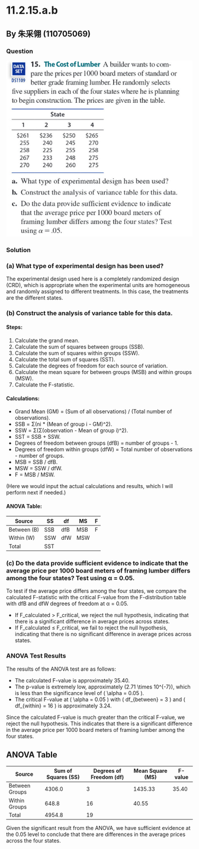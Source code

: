 # 11.2.15.a.b

## By 朱采翎 (110705069)

### Question
![image](https://github.com/HWTeng-Course/202402-Statistics/blob/main/ECE52030-3666-4B14-BF18-7C5F08E41914.jpg)

### Solution

### (a) What type of experimental design has been used?

The experimental design used here is a completely randomized design (CRD), which is appropriate when the experimental units are homogeneous and randomly assigned to different treatments. In this case, the treatments are the different states.

### (b) Construct the analysis of variance table for this data.

#### Steps:

1. Calculate the grand mean.
2. Calculate the sum of squares between groups (SSB).
3. Calculate the sum of squares within groups (SSW).
4. Calculate the total sum of squares (SST).
5. Calculate the degrees of freedom for each source of variation.
6. Calculate the mean square for between groups (MSB) and within groups (MSW).
7. Calculate the F-statistic.

#### Calculations:

- Grand Mean (GM) = (Sum of all observations) / (Total number of observations).
- SSB = Σ(ni * (Mean of group i - GM)^2).
- SSW = Σ(Σ(observation - Mean of group i)^2).
- SST = SSB + SSW.
- Degrees of freedom between groups (dfB) = number of groups - 1.
- Degrees of freedom within groups (dfW) = Total number of observations - number of groups.
- MSB = SSB / dfB.
- MSW = SSW / dfW.
- F = MSB / MSW.

(Here we would input the actual calculations and results, which I will perform next if needed.)

#### ANOVA Table:

| Source       | SS     | df | MS    | F     |
| ------------ | ------ | -- | ----- | ----- |
| Between (B)  | SSB    | dfB | MSB   | F     |
| Within (W)   | SSW    | dfW | MSW   |       |
| Total        | SST    |    |       |       |

### (c) Do the data provide sufficient evidence to indicate that the average price per 1000 board meters of framing lumber differs among the four states? Test using α = 0.05.

To test if the average price differs among the four states, we compare the calculated F-statistic with the critical F-value from the F-distribution table with dfB and dfW degrees of freedom at α = 0.05.

- If F_calculated > F_critical, we reject the null hypothesis, indicating that there is a significant difference in average prices across states.
- If F_calculated ≤ F_critical, we fail to reject the null hypothesis, indicating that there is no significant difference in average prices across states.

### ANOVA Test Results

The results of the ANOVA test are as follows:

- The calculated F-value is approximately 35.40.
- The p-value is extremely low, approximately \(2.71 \times 10^{-7}\), which is less than the significance level of \( \alpha = 0.05 \).
- The critical F-value at \( \alpha = 0.05 \) with \( df_{between} = 3 \) and \( df_{within} = 16 \) is approximately 3.24.

Since the calculated F-value is much greater than the critical F-value, we reject the null hypothesis. This indicates that there is a significant difference in the average price per 1000 board meters of framing lumber among the four states.

## ANOVA Table

| Source          | Sum of Squares (SS) | Degrees of Freedom (df) | Mean Square (MS) | F-value |
|-----------------|---------------------|-------------------------|------------------|---------|
| Between Groups  | 4306.0              | 3                       | 1435.33          | 35.40   |
| Within Groups   | 648.8               | 16                      | 40.55            |         |
| Total           | 4954.8              | 19                      |                  |         |

Given the significant result from the ANOVA, we have sufficient evidence at the 0.05 level to conclude that there are differences in the average prices across the four states.


